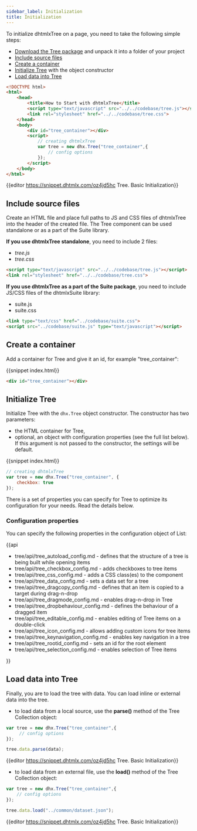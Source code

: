 ```yaml
---
sidebar_label: Initialization
title: Initialization
---          
```


To initialize dhtmlxTree on a page, you need to take the following simple steps:

- [Download the Tree package](https://dhtmlx.com/docs/products/dhtmlxTree/download.shtml) and unpack it into a folder of your project
- [Include source files](#includesourcefiles)
- [Create a container](#createacontainer)
- [Initialize Tree](#initializetree) with the object constructor
- [Load data into Tree](#loaddataintotree)

~~~html
<!DOCTYPE html>
<html>
    <head>
        <title>How to Start with dhtmlxTree</title>         
        <script type="text/javascript" src="../../codebase/tree.js"></script>
        <link rel="stylesheet" href="../../codebase/tree.css">
    </head>
    <body>
        <div id="tree_container"></div>
        <script>
            // creating dhtmlxTree
            var tree = new dhx.Tree("tree_container",{
    			// config options
			});
        </script>
    </body>
</html>
~~~

{{editor	https://snippet.dhtmlx.com/oz4jd5hc	Tree. Basic Initialization}}

Include source files
--------------------

Create an HTML file and place full paths to JS and CSS files of dhtmlxTree into the header of the created file. The Tree component can be used standalone or as a part of the Suite library.

**If you use dhtmlxTree standalone**, you need to include 2 files:

- *tree.js*
- *tree.css*

~~~html
<script type="text/javascript" src="../../codebase/tree.js"></script>
<link rel="stylesheet" href="../../codebase/tree.css">
~~~


**If you use dhtmlxTree as a part of the Suite package**, you need to include JS/CSS files of the dhtmlxSuite library:

- suite.js
- suite.css

~~~html
<link type="text/css" href="../codebase/suite.css">
<script src="../codebase/suite.js" type="text/javascript"></script>
~~~



Create a container 
-----------------

Add a container for Tree and give it an id, for example "tree_container":

{{snippet	index.html}}
~~~html
<div id="tree_container"></div>
~~~

Initialize Tree
----------------------

Initialize Tree with the `dhx.Tree` object constructor. The constructor has two parameters:

- the HTML container for Tree,
- optional, an object with configuration properties (see the full list below). If this argument is not passed to the constructor, the settings will be default.

{{snippet	index.html}}
~~~js
// creating dhtmlxTree
var tree = new dhx.Tree("tree_container", {
    checkbox: true
});
~~~

There is a set of properties you can specify for Tree to optimize its configuration for your needs. Read the details below.


### Configuration properties


You can specify the following properties in the configuration object of List:

{{api

- tree/api/tree_autoload_config.md - defines that the structure of a tree is being built while opening items
- tree/api/tree_checkbox_config.md - adds checkboxes to tree items
- tree/api/tree_css_config.md - adds a CSS class(es) to the component
- tree/api/tree_data_config.md - sets a data set for a tree
- tree/api/tree_dragcopy_config.md - defines that an item is copied to a target during drag-n-drop
- tree/api/tree_dragmode_config.md - enables drag-n-drop in Tree
- tree/api/tree_dropbehaviour_config.md - defines the behaviour of a dragged item
- tree/api/tree_editable_config.md - enables editing of Tree items on a double-click
- tree/api/tree_icon_config.md - allows adding custom icons for tree items
- tree/api/tree_keynavigation_config.md - enables key navigation in a tree
- tree/api/tree_rootid_config.md - sets an id for the root element
- tree/api/tree_selection_config.md - enables selection of Tree items

}}

Load data into Tree
---------------------

Finally, you are to load the tree with data. You can load inline or external data into the tree.

- to load data from a local source, use the **parse()** method of the Tree Collection object:

~~~js
var tree = new dhx.Tree("tree_container",{
	 // config options
});

tree.data.parse(data);
~~~

{{editor	https://snippet.dhtmlx.com/oz4jd5hc	Tree. Basic Initialization}}

- to load data from an external file, use the **load()** method of the Tree Collection object:

~~~js
var tree = new dhx.Tree("tree_container",{
	// config options
});

tree.data.load("../common/dataset.json");
~~~

{{editor	https://snippet.dhtmlx.com/oz4jd5hc	Tree. Basic Initialization}}



